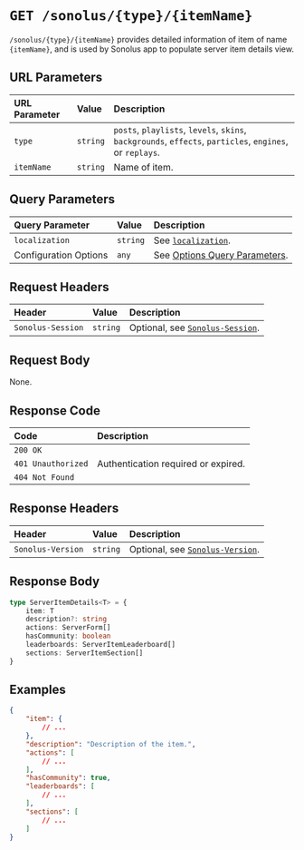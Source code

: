 # `GET /sonolus/{type}/{itemName}`

`/sonolus/{type}/{itemName}` provides detailed information of item of name `{itemName}`, and is used by Sonolus app to populate server item details view.

## URL Parameters

| URL Parameter | Value    | Description                                                                                              |
| :------------ | :------- | :------------------------------------------------------------------------------------------------------- |
| `type`        | `string` | `posts`, `playlists`, `levels`, `skins`, `backgrounds`, `effects`, `particles`, `engines`, or `replays`. |
| `itemName`    | `string` | Name of item.                                                                                            |

## Query Parameters

| Query Parameter       | Value    | Description                                                                      |
| :-------------------- | :------- | :------------------------------------------------------------------------------- |
| `localization`        | `string` | See [`localization`](../query-parameters/localization.md).                       |
| Configuration Options | `any`    | See [Options Query Parameters](../query-parameters/options-query-parameters.md). |

## Request Headers

| Header            | Value    | Description                                                       |
| :---------------- | :------- | :---------------------------------------------------------------- |
| `Sonolus-Session` | `string` | Optional, see [`Sonolus-Session`](../headers/sonolus-session.md). |

## Request Body

None.

## Response Code

| Code               | Description                         |
| :----------------- | :---------------------------------- |
| `200 OK`           |                                     |
| `401 Unauthorized` | Authentication required or expired. |
| `404 Not Found`    |                                     |

## Response Headers

| Header            | Value    | Description                                                       |
| :---------------- | :------- | :---------------------------------------------------------------- |
| `Sonolus-Version` | `string` | Optional, see [`Sonolus-Version`](../headers/sonolus-version.md). |

## Response Body

```ts
type ServerItemDetails<T> = {
    item: T
    description?: string
    actions: ServerForm[]
    hasCommunity: boolean
    leaderboards: ServerItemLeaderboard[]
    sections: ServerItemSection[]
}
```

## Examples

```json
{
    "item": {
        // ...
    },
    "description": "Description of the item.",
    "actions": [
        // ...
    ],
    "hasCommunity": true,
    "leaderboards": [
        // ...
    ],
    "sections": [
        // ...
    ]
}
```
